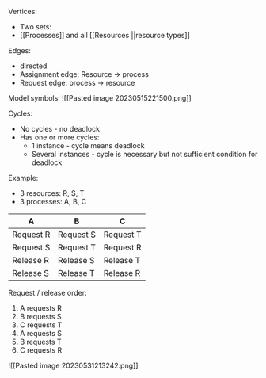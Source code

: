 Vertices:
- Two sets:
- [[Processes]] and all [[Resources ||resource types]]

Edges:
- directed
- Assignment edge: Resource -> process
- Request edge: process -> resource

Model symbols:
![[Pasted image 20230515221500.png]]

Cycles:
- No cycles - no deadlock
- Has one or more cycles:
	- 1 instance - cycle means deadlock
	- Several instances - cycle is necessary but not sufficient condition for deadlock

Example:
- 3 resources: R, S, T
- 3 processes: A, B, C

| A         | B         | C         |
| --------- | --------- | --------- |
| Request R | Request S | Request T |
| Request S | Request T | Request R |
| Release R | Release S | Release T |
| Release S          | Release T          | Release R          |

Request / release order:
1. A requests R
2. B requests S
3. C requests T
4. A requests S
5. B requests T
6. C requests R

![[Pasted image 20230531213242.png]]
